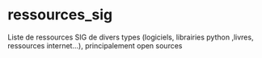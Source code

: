 # ressources_sig

Liste de ressources SIG de divers types (logiciels, librairies python ,livres, ressources internet...), principalement open sources
